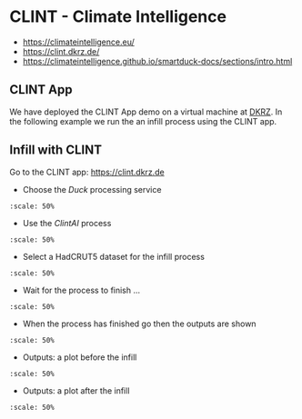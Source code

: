 # CLINT - Climate Intelligence


* https://climateintelligence.eu/
* https://clint.dkrz.de/
* https://climateintelligence.github.io/smartduck-docs/sections/intro.html


## CLINT App

We have deployed the CLINT App demo on a virtual machine at [DKRZ](https://www.dkrz.de/en/).
In the following example we run the an infill process using the CLINT app.

## Infill with CLINT

Go to the CLINT app:
https://clint.dkrz.de

* Choose the *Duck* processing service
```{figure} /media/phoenix-duck-wps.png
:scale: 50%
```

* Use the *ClintAI* process
```{figure} /media/phoenix-duck-processes.png
:scale: 50%
```

* Select a HadCRUT5 dataset for the infill process
```{figure} /media/phoenix-duck-infill.png
:scale: 50%
```

* Wait for the process to finish ...
```{figure} /media/phoenix-duck-monitor.png
:scale: 50%
```

* When the process has finished go then the outputs are shown
```{figure} /media/phoenix-duck-outputs.png
:scale: 50%
```

* Outputs: a plot before the infill
```{figure} /media/duck-plot-before.png
:scale: 50%
```

* Outputs: a plot after the infill
```{figure} /media/duck-plot-after.png
:scale: 50%
```

